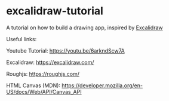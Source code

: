 # excalidraw-tutorial

A tutorial on how to build a drawing app, inspired by [Excalidraw](https://excalidraw.com/)

Useful links:

Youtube Tutorial: https://youtu.be/6arkndScw7A

Excalidraw: https://excalidraw.com/

Roughjs: https://roughjs.com/

HTML Canvas (MDN): https://developer.mozilla.org/en-US/docs/Web/API/Canvas_API